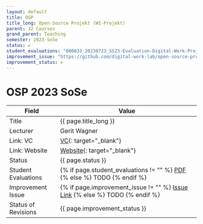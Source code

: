 ```yaml
---
layout: default
title: OSP
title_long: Open-Source Projekt (WI-Projekt)
parent: 32 Courses
grand_parent: Teaching
semester: 2023-SoSe
status: ✔️
student_evaluations: "000033_20230723_SS23-Evaluation-Digital-Work-Projekt-B.pdf"
improvement_issue: "https://github.com/digital-work-lab/open-source-project/issues/9"
improvement_status: ✔️
---
```


# OSP 2023 SoSe

Field               | Value
------------------- | ------------------------------------------------
Title               | {{ page.title_long }}
Lecturer            | Gerit Wagner
Link: VC            | [VC](https://vc.uni-bamberg.de/enrol/index.php?id=61245){: target="_blank"}
Link: Website       | [Website](https://www.uni-bamberg.de/digital-work/studium/bachelor/wi-projekt-open-source-projekt/){: target="_blank"}
Status              | {{ page.status }}
Student Evaluations | {% if page.student_evaluations != "" %} <a href="{{ site.baseurl }}/assets/evaluations/{{ page.student_evaluations }}" target="_blank">PDF</a> {% else %} <span class="label label-yellow">TODO</span> {% endif %}
Improvement Issue   | {% if page.improvement_issue != "" %} <a href="{{ page.improvement_issue }}" target="_blank">Issue Link</a> {% else %} <span class="label label-yellow">TODO</span> {% endif %}
Status of Revisions | {{ page.improvement_status }}
